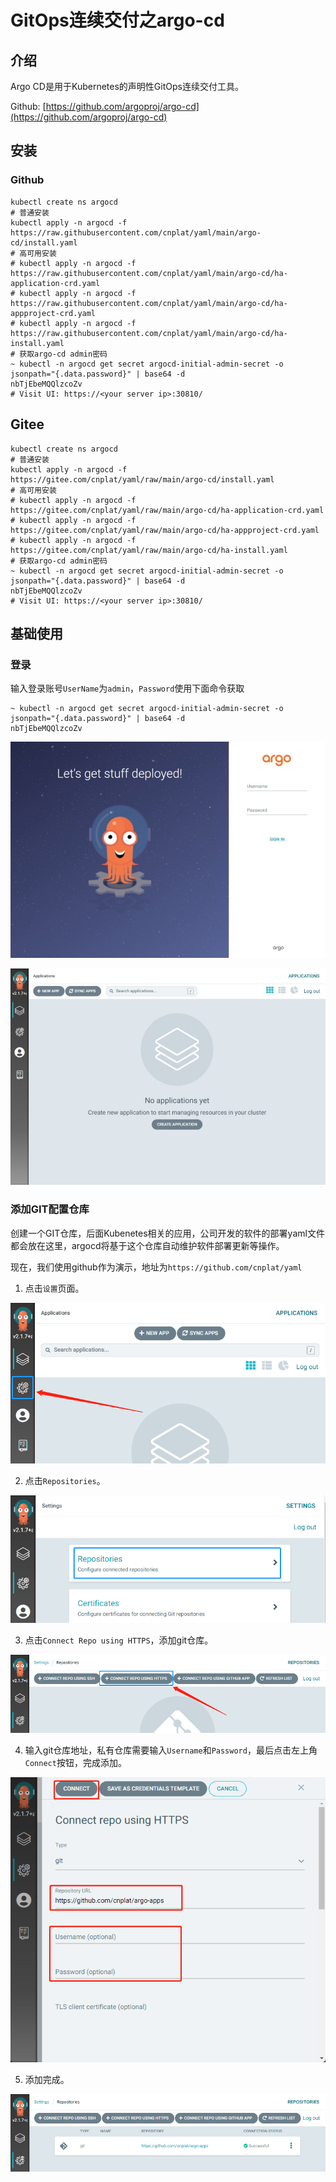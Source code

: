 # GitOps连续交付之argo-cd

## 介绍

Argo CD是用于Kubernetes的声明性GitOps连续交付工具。

Github: [https://github.com/argoproj/argo-cd](https://github.com/argoproj/argo-cd)

## 安装

### Github

```shell
kubectl create ns argocd
# 普通安装
kubectl apply -n argocd -f https://raw.githubusercontent.com/cnplat/yaml/main/argo-cd/install.yaml
# 高可用安装
# kubectl apply -n argocd -f https://raw.githubusercontent.com/cnplat/yaml/main/argo-cd/ha-application-crd.yaml
# kubectl apply -n argocd -f https://raw.githubusercontent.com/cnplat/yaml/main/argo-cd/ha-appproject-crd.yaml
# kubectl apply -n argocd -f https://raw.githubusercontent.com/cnplat/yaml/main/argo-cd/ha-install.yaml
# 获取argo-cd admin密码
~ kubectl -n argocd get secret argocd-initial-admin-secret -o jsonpath="{.data.password}" | base64 -d
nbTjEbeMQQlzcoZv
# Visit UI: https://<your server ip>:30810/
```

## Gitee

```shell
kubectl create ns argocd
# 普通安装
kubectl apply -n argocd -f https://gitee.com/cnplat/yaml/raw/main/argo-cd/install.yaml
# 高可用安装
# kubectl apply -n argocd -f https://gitee.com/cnplat/yaml/raw/main/argo-cd/ha-application-crd.yaml
# kubectl apply -n argocd -f https://gitee.com/cnplat/yaml/raw/main/argo-cd/ha-appproject-crd.yaml
# kubectl apply -n argocd -f https://gitee.com/cnplat/yaml/raw/main/argo-cd/ha-install.yaml
# 获取argo-cd admin密码
~ kubectl -n argocd get secret argocd-initial-admin-secret -o jsonpath="{.data.password}" | base64 -d
nbTjEbeMQQlzcoZv
# Visit UI: https://<your server ip>:30810/
```

## 基础使用

### 登录

输入登录账号`UserName`为`admin`，`Password`使用下面命令获取
```shell
~ kubectl -n argocd get secret argocd-initial-admin-secret -o jsonpath="{.data.password}" | base64 -d
nbTjEbeMQQlzcoZv
```

![登录页](https://raw.githubusercontent.com/cnplat/cnplat.com/main/static/image/argocd/login.jpeg)

![主页](https://raw.githubusercontent.com/cnplat/cnplat.com/main/static/image/argocd/home.jpeg)

### 添加GIT配置仓库

创建一个GIT仓库，后面Kubenetes相关的应用，公司开发的软件的部署yaml文件都会放在这里，argocd将基于这个仓库自动维护软件部署更新等操作。

现在，我们使用github作为演示，地址为`https://github.com/cnplat/yaml`

1. 点击`设置`页面。

![主页](https://raw.githubusercontent.com/cnplat/cnplat.com/main/static/image/argocd/addrepo/1.png)

2. 点击`Repositories`。

![主页](https://raw.githubusercontent.com/cnplat/cnplat.com/main/static/image/argocd/addrepo/2.png)

3. 点击`Connect Repo using HTTPS`，添加git仓库。

![主页](https://raw.githubusercontent.com/cnplat/cnplat.com/main/static/image/argocd/addrepo/3.png)

4. 输入git仓库地址，私有仓库需要输入`Username`和`Password`，最后点击左上角`Connect`按钮，完成添加。

![主页](https://raw.githubusercontent.com/cnplat/cnplat.com/main/static/image/argocd/addrepo/4.png)

5. 添加完成。

![主页](https://raw.githubusercontent.com/cnplat/cnplat.com/main/static/image/argocd/addrepo/5.png)